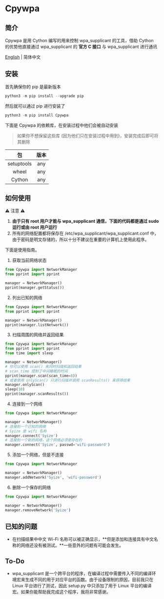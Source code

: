 # Cpywpa

## 简介

Cpywpa 是用 Cython 编写的用来控制 wpa_supplicant 的工具，借助 Cython 的优势他直接通过 wpa_supplicant 的 **官方 C 接口** 与 wpa_supplicant 进行通讯

[English](REAEDME.md) | 简体中文

## 安装

首先确保你的 pip 是最新版本

```python
python3 -m pip install --upgrade pip
```

然后就可以通过 pip 进行安装了

```python
python3 -m pip install Cpywpa
```

下面是 Cpywpa 的依赖库，在安装过程中他们会被自动安装

> 如果你不想保留这些库 (因为他们只在安装过程中用到)，安装完成后即可将其删除

|     包     | 版本 |
| :--------: | :--: |
| setuptools | any  |
|   wheel    | any  |
|   Cython   | any  |

## 如何使用

⚠ 注意 ⚠

1. **由于只有 root 用户才能与 wpa_supplicant 通信，下面的代码都是通过 sudo 运行或由 root 用户运行**
2. 所有的网络配置都将保存在 /etc/wpa_supplicant/wpa_supplicant.conf 中，由于密码是明文存储的，所以十分不建议在重要的计算机上使用此程序。

下面是使用指南。

1. 获取当前网络状态

```python
from Cpywpa import NetworkManager
from pprint import pprint

manager = NetworkManager()
pprint(manager.getStatus())
```

2. 列出已知的网络

```python
from Cpywpa import NetworkManager
from pprint import pprint

manager = NetworkManager()
pprint(manager.listNetwork())
```

3. 扫描周围的网络并返回结果

```python
from Cpywpa import NetworkManager
from pprint import pprint
from time import sleep

manager = NetworkManager()
# 你可以使用 scan() 来同时扫描和返回结果
# scan_time 控制了中间睡眠的时间
pprint(manager.scan(scan_time=8))
# 或者使用 onlyScan() 只进行扫描并调用 scanResults() 来获得结果
manager.onlyScan()
sleep(10)
pprint(manager.scanResults())
```

4. 连接到一个网络

```python
from Cpywpa import NetworkManager

manager = NetworkManager()
# 连接到一个已知的网络
# Syize 是 wifi 名称
manager.connect('Syize')
# 连接到一个新的网络，这个网络必须是存在的
manager.connect('Syize', passwd='wifi-password')
```

5. 添加一个网络，但是不连接

```python
from Cpywpa import NetworkManager

manager = NetworkManager()
manager.addNetwork('Syize', 'wifi-password')
```

6. 删除一个保存的网络

```python
from Cpywpa import NetworkManager

manager = NetworkManager()
manager.removeNetwork('Syize')
```

## 已知的问题

- 在扫描结果中中文 Wi-Fi 名称可以被正确显示，**但是添加和连接具有中文名称的网络还没有被测试。**一些意外的问题有可能会发生。

## To-Do

- wpa_supplicant 是一个跨平台的程序，在编译过程中需要传入不同的编译环境宏来生成不同的用于对应平台的函数。由于设备限制的原因，目前我只在 Linux 平台进行了测试，因此 setup.py 中只添加了用于 Linux 平台的编译宏。如果你能帮助我完成这个程序，我将非常感谢。

